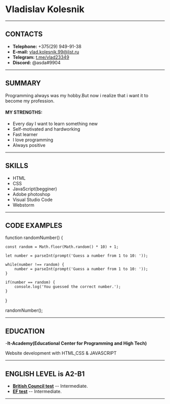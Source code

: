 Vladislav Kolesnik
==================

------------------------      ---------------------------------------------------------

## CONTACTS

- **Telephone:** +375(29) 949-91-38
- **E-mail:** <vlad.kolesnik.99@list.ru>
- **Telegram:** [t.me/vlad23349](https://t.me/vlad23349)
- **Discord:** @asda#9904
------------------------      ---------------------------------------------------------

## SUMMARY
Programming always was my hobby.But now i realize that i want it to become my profession.
#### MY STRENGTHS: 

* Every day I want to learn something new
* Self-motivated and hardworking
* Fast learner
* I love programming
* Always positive
------------------------      ---------------------------------------------------------

## SKILLS
- HTML
- CSS
- JavaScript(begginer)
- Adobe photoshop
- Visual Studio Code
- Webstorm
------------------------      ---------------------------------------------------------

## CODE EXAMPLES

function randomNumber() {

    const random = Math.floor(Math.random() * 10) + 1;

    let number = parseInt(prompt('Guess a number from 1 to 10: '));

    while(number !== random) {
        number = parseInt(prompt('Guess a number from 1 to 10: '));
    }

    if(number == random) {
        console.log('You guessed the correct number.');
    }

  }

randomNumber();
------------------------      ---------------------------------------------------------

## EDUCATION

-**It-Academy(Educational Center for Programming and High Tech)**

Website development with HTML,CSS & JAVASCRIPT

------------------------      ---------------------------------------------------------

## ENGLISH LEVEL is A2-B1

- **[British Council test](https://learnenglish.britishcouncil.org/)** -- Intermediate.  
- **[EF test](www.efset.org)** -- Intermediate.
------------------------      ---------------------------------------------------------
